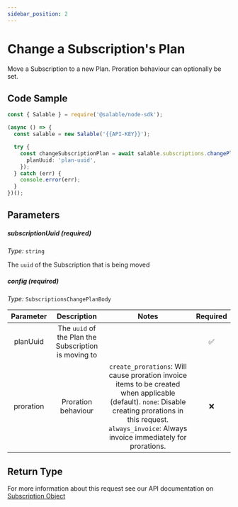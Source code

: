 ```yaml
---
sidebar_position: 2
---
```


# Change a Subscription's Plan

Move a Subscription to a new Plan. Proration behaviour can optionally be set.

## Code Sample

```typescript
const { Salable } = require('@salable/node-sdk');

(async () => {
  const salable = new Salable('{{API-KEY}}');

  try {
    const changeSubscriptionPlan = await salable.subscriptions.changePlan('{{SUBSCRIPTION_UUID}}', {
      planUuid: 'plan-uuid',
    });
  } catch (err) {
    console.error(err);
  }
})();
```

## Parameters

##### subscriptionUuid (_required_)

_Type:_ `string`

The `uuid` of the Subscription that is being moved

##### config (_required_)

_Type:_ `SubscriptionsChangePlanBody`

| **Parameter** |                   **Description**                    |                                                                                                     **Notes**                                                                                                      | **Required** |
| :-----------: | :--------------------------------------------------: | :----------------------------------------------------------------------------------------------------------------------------------------------------------------------------------------------------------------: | :----------: |
|   planUuid    | The `uuid` of the Plan the Subscription is moving to |                                                                                                                                                                                                                    |      ✅      |
|   proration   |                 Proration behaviour                  | `create_prorations`: Will cause proration invoice items to be created when applicable (default). `none`: Disable creating prorations in this request. `always_invoice`: Always invoice immediately for prorations. |      ❌      |

## Return Type

For more information about this request see our API documentation on [Subscription Object](https://docs.salable.app/api#tag/Subscriptions/operation/getSubscriptionByUuid)
